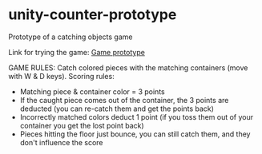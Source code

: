 # unity-counter-prototype
Prototype of a catching objects game

Link for trying the game: [Game prototype](https://play.unity.com/mg/other/counter-prototype-build) 

GAME RULES:
Catch colored pieces with the matching containers (move with W & D keys).
Scoring rules:
- Matching piece & container color = 3 points
- If the caught piece comes out of the container, the 3 points are deducted (you can re-catch them and get the points back)
- Incorrectly matched colors deduct 1 point (if you toss them out of your container you get the lost point back)
- Pieces hitting the floor just bounce, you can still catch them, and they don't influence the score
